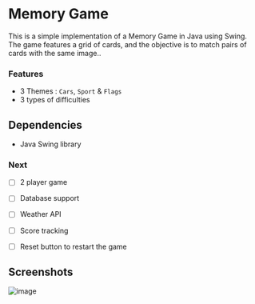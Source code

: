 # Memory Game

This is a simple implementation of a Memory Game in Java using Swing. The game features a grid of cards, and the objective is to match pairs of cards with the same image..

### Features

- 3 Themes : `Cars`, `Sport` & `Flags`
- 3 types of difficulties

## Dependencies

- Java Swing library

### Next

- [ ] 2 player game
- [ ] Database support
- [ ] Weather API
- [ ] Score tracking
- [ ] Reset button to restart the game


## Screenshots
![image]([[https://github.com/naosh1ma/U25-ArturAdigamov/MemoryGame/screenshots/screenshot.jpg](https://github.com/naosh1ma/U25-ArturAdigamov/issues/1#issue-2439814782)](https://github.com/user-attachments/assets/47e8ef06-4e7b-4d4a-b87f-eb2514e5ce8c))
